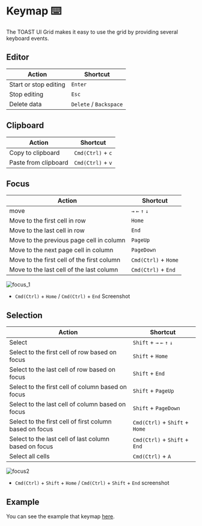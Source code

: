 # Keymap ⌨️

The TOAST UI Grid makes it easy to use the grid by providing several keyboard events.

## Editor

| Action | Shortcut |
| --- | --- |
| Start or stop editing | `Enter` |
| Stop editing | `Esc` |
| Delete data | `Delete` / `Backspace` |

## Clipboard

| Action | Shortcut |
| --- | --- |
| Copy to clipboard | `Cmd(Ctrl)` + `c` |
| Paste from clipboard | `Cmd(Ctrl)` + `v` |

## Focus

| Action | Shortcut |
| --- | --- |
| move | `→` `←` `↑` `↓`|
| Move to the first cell in row | `Home`|
| Move to the last cell in row | `End`|
| Move to the previous page cell in column | `PageUp`|
| Move to the next page cell in column | `PageDown`|
| Move to the first cell of the first column | `Cmd(Ctrl)` + `Home`|
| Move to the last cell of the last column | `Cmd(Ctrl)` + `End`|


![focus_1](https://user-images.githubusercontent.com/35371660/59552260-91411d80-8fbf-11e9-95f6-d01bd796329b.gif)
* `Cmd(Ctrl)` + `Home` / `Cmd(Ctrl)` + `End` Screenshot

## Selection

| Action | Shortcut |
| --- | --- |
| Select | `Shift` + `→` `←` `↑` `↓` |
| Select to the first cell of row based on focus | `Shift` + `Home` |
| Select to the last cell of row based on focus | `Shift` + `End` |
| Select to the first cell of column based on focus | `Shift` + `PageUp` |
| Select to the last cell of column based on focus | `Shift` + `PageDown` |
| Select to the first cell of first column based on focus | `Cmd(Ctrl)` + `Shift` + `Home` |
| Select to the last cell of last column based on focus | `Cmd(Ctrl)` + `Shift` + `End` |
| Select all cells | `Cmd(Ctrl)` + `A` |

![focus2](https://user-images.githubusercontent.com/35371660/59552787-21826100-8fc6-11e9-8749-43aebf3e1eff.gif)
* `Cmd(Ctrl)` + `Shift` + `Home` / `Cmd(Ctrl)` + `Shift` + `End` screenshot

## Example

You can see the example that keymap [here](https://nhn.github.io/tui.grid/latest/tutorial-example01-basic).


